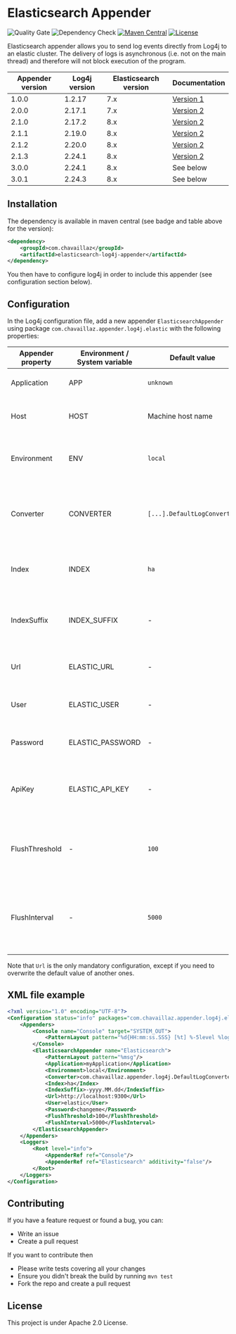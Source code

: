 # Elasticsearch Appender

[v1]: https://github.com/Chavaillaz/elasticsearch-log4j-appender/wiki/Appender-1.x-‐-Log4j-1.x
[v2]: https://github.com/Chavaillaz/elasticsearch-log4j-appender/wiki/Appender-2.x-‐-Log4j-2.x

![Quality Gate](https://github.com/chavaillaz/elasticsearch-log4j-appender/actions/workflows/sonarcloud.yml/badge.svg)
![Dependency Check](https://github.com/chavaillaz/elasticsearch-log4j-appender/actions/workflows/snyk.yml/badge.svg)
[![Maven Central](https://maven-badges.herokuapp.com/maven-central/com.chavaillaz/elasticsearch-log4j-appender/badge.svg)](https://maven-badges.herokuapp.com/maven-central/com.chavaillaz/elasticsearch-log4j-appender)
[![License](https://img.shields.io/badge/License-Apache%202.0-blue.svg)](https://opensource.org/licenses/Apache-2.0)

Elasticsearch appender allows you to send log events directly from Log4j to an elastic cluster. The delivery of logs is
asynchronous (i.e. not on the main thread) and therefore will not block execution of the program.

| Appender version | Log4j version | Elasticsearch version | Documentation   |
|------------------|---------------|-----------------------|-----------------|
| 1.0.0            | 1.2.17        | 7.x                   | [Version 1][v1] |
| 2.0.0            | 2.17.1        | 7.x                   | [Version 2][v2] |
| 2.1.0            | 2.17.2        | 8.x                   | [Version 2][v2] |
| 2.1.1            | 2.19.0        | 8.x                   | [Version 2][v2] |
| 2.1.2            | 2.20.0        | 8.x                   | [Version 2][v2] |
| 2.1.3            | 2.24.1        | 8.x                   | [Version 2][v2] |
| 3.0.0            | 2.24.1        | 8.x                   | See below       |
| 3.0.1            | 2.24.3        | 8.x                   | See below       |

## Installation

The dependency is available in maven central (see badge and table above for the version):

```xml
<dependency>
    <groupId>com.chavaillaz</groupId>
    <artifactId>elasticsearch-log4j-appender</artifactId>
</dependency>
```

You then have to configure log4j in order to include this appender (see configuration section below).

## Configuration

In the Log4j configuration file, add a new appender `ElasticsearchAppender` using package 
`com.chavaillaz.appender.log4j.elastic` with the following properties:

| Appender property | Environment / System variable | Default value               | Description                                                                                                                             |
|-------------------|-------------------------------|-----------------------------|-----------------------------------------------------------------------------------------------------------------------------------------|
| Application       | APP                           | `unknown`                   | The name of the application generating the logs.                                                                                        |
| Host              | HOST                          | Machine host name           | The name of the host on which the application is running.                                                                               |
| Environment       | ENV                           | `local`                     | The name of the environment in which the application is running.                                                                        |
| Converter         | CONVERTER                     | `[...].DefaultLogConverter` | The path of the class used to convert logging events into key/value documents to be stored.                                             |
| Index             | INDEX                         | `ha`                        | The name of the Elasticsearch index to which the documents are sent.                                                                    |
| IndexSuffix       | INDEX_SUFFIX                  | -                           | The suffix added to the index name (using current date) in a format pattern suitable for `DateTimeFormatter`.                           |
| Url               | ELASTIC_URL                   | -                           | The address of Elasticsearch in the format `scheme://host:port`.                                                                        |
| User              | ELASTIC_USER                  | -                           | The username to use as credentials to access Elasticsearch.                                                                             |
| Password          | ELASTIC_PASSWORD              | -                           | The password to use as credentials to access Elasticsearch.                                                                             |
| ApiKey            | ELASTIC_API_KEY               | -                           | The API key (already encoded) to use as credentials to access Elasticsearch.                                                            |
| FlushThreshold    | -                             | `100`                       | The threshold number of messages triggering the transmission of documents to the server.                                                |
| FlushInterval     | -                             | `5000`                      | The time (ms) between two automatic flushes, which are triggering the transmission of logs, even if not reaching the defined threshold. |

Note that `Url` is the only mandatory configuration, except if you need to overwrite the default value of another ones.

## XML file example

```xml
<?xml version="1.0" encoding="UTF-8"?>
<Configuration status="info" packages="com.chavaillaz.appender.log4j.elastic">
    <Appenders>
        <Console name="Console" target="SYSTEM_OUT">
            <PatternLayout pattern="%d{HH:mm:ss.SSS} [%t] %-5level %logger{36} - %msg%n"/>
        </Console>
        <ElasticsearchAppender name="Elasticsearch">
            <PatternLayout pattern="%msg"/>
            <Application>myApplication</Application>
            <Environment>local</Environment>
            <Converter>com.chavaillaz.appender.log4j.DefaultLogConverter</Converter>
            <Index>ha</Index>
            <IndexSuffix>-yyyy.MM.dd</IndexSuffix>
            <Url>http://localhost:9300</Url>
            <User>elastic</User>
            <Password>changeme</Password>
            <FlushThreshold>100</FlushThreshold>
            <FlushInterval>5000</FlushInterval>
        </ElasticsearchAppender>
    </Appenders>
    <Loggers>
        <Root level="info">
            <AppenderRef ref="Console"/>
            <AppenderRef ref="Elasticsearch" additivity="false"/>
        </Root>
    </Loggers>
</Configuration>
```

## Contributing

If you have a feature request or found a bug, you can:

- Write an issue
- Create a pull request

If you want to contribute then

- Please write tests covering all your changes
- Ensure you didn't break the build by running `mvn test`
- Fork the repo and create a pull request

## License

This project is under Apache 2.0 License.
